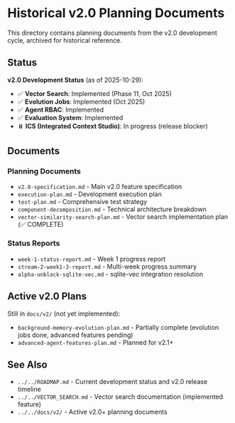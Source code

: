 # Historical v2.0 Planning Documents

This directory contains planning documents from the v2.0 development cycle, archived for historical reference.

## Status

**v2.0 Development Status** (as of 2025-10-29):
- ✅ **Vector Search**: Implemented (Phase 11, Oct 2025)
- ✅ **Evolution Jobs**: Implemented (Oct 2025)
- ✅ **Agent RBAC**: Implemented
- ✅ **Evaluation System**: Implemented
- ⏸️ **ICS (Integrated Context Studio)**: In progress (release blocker)

## Documents

### Planning Documents
- `v2.0-specification.md` - Main v2.0 feature specification
- `execution-plan.md` - Development execution plan
- `test-plan.md` - Comprehensive test strategy
- `component-decomposition.md` - Technical architecture breakdown
- `vector-similarity-search-plan.md` - Vector search implementation plan (✅ COMPLETE)

### Status Reports
- `week-1-status-report.md` - Week 1 progress report
- `stream-2-week1-3-report.md` - Multi-week progress summary
- `alpha-unblock-sqlite-vec.md` - sqlite-vec integration resolution

## Active v2.0 Plans

Still in `docs/v2/` (not yet implemented):
- `background-memory-evolution-plan.md` - Partially complete (evolution jobs done, advanced features pending)
- `advanced-agent-features-plan.md` - Planned for v2.1+

## See Also

- `../../ROADMAP.md` - Current development status and v2.0 release timeline
- `../../VECTOR_SEARCH.md` - Vector search documentation (implemented feature)
- `../../docs/v2/` - Active v2.0+ planning documents

